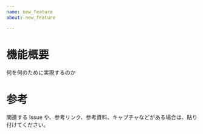 ```yaml
---
name: new_feature
about: new_feature

---
```


# 機能概要
                               
何を何のために実現するのか     

# 参考

関連する Issue や、参考リンク、参考資料、キャプチャなどがある場合は、貼り付けてください。
